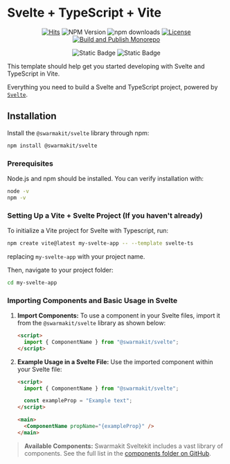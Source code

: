 # Svelte + TypeScript + Vite

<div style="text-align: center;">

[![Hits](https://hits.seeyoufarm.com/api/count/incr/badge.svg?url=https%3A%2F%2Fgithub.com%2Fswarmauri%2Fswarmakit%2Ftree%2Fmaster%2Flibs%2Fsvelte&count_bg=%2379C83D&title_bg=%23555555&icon=&icon_color=%23E7E7E7&title=hits&edge_flat=false)](https://hits.seeyoufarm.com)
![NPM Version](https://img.shields.io/npm/v/%40swarmakit%2Fsvelte)
![npm downloads](https://img.shields.io/npm/dt/@swarmakit/svelte.svg)
[![License](https://img.shields.io/badge/License-Apache_2.0-blue.svg)](https://opensource.org/licenses/Apache-2.0)
[![Build and Publish Monorepo](https://github.com/swarmauri/swarmakit/actions/workflows/publish.yml/badge.svg)](https://github.com/swarmauri/swarmakit/actions/workflows/publish.yml)

</div>

<div style="text-align: center;">

![Static Badge](https://img.shields.io/badge/Svelte-FF3E00?style=for-the-badge&logo=svelte&labelColor=black)
![Static Badge](https://img.shields.io/badge/TypeScript-1D4ED8?style=for-the-badge&logo=typescript&labelColor=black)

</div>

This template should help get you started developing with Svelte and TypeScript in Vite.

Everything you need to build a Svelte and TypeScript project, powered by [`Svelte`](https://github.com/sveltejs/kit/tree/main/packages/create-svelte).

## Installation

Install the `@swarmakit/svelte` library through npm:

```bash
npm install @swarmakit/svelte
```

### Prerequisites

Node.js and npm should be installed. You can verify installation with:

```bash
node -v
npm -v
````

### Setting Up a Vite + Svelte Project (If you haven't already)

To initialize a Vite project for Svelte with Typescript, run:

```bash
npm create vite@latest my-svelte-app -- --template svelte-ts
```

replacing `my-svelte-app` with your project name.

Then, navigate to your project folder:

```bash
cd my-svelte-app
```

### Importing Components and Basic Usage in Svelte

1. **Import Components:** To use a component in your Svelte files, import it from the `@swarmakit/svelte` library as shown below:

   ```html
   <script>
     import { ComponentName } from "@swarmakit/svelte";
   </script>
   ```

2. **Example Usage in a Svelte File:** Use the imported component within your Svelte file:

   ```html
   <script>
     import { ComponentName } from "@swarmakit/svelte";

     const exampleProp = "Example text";
   </script>

   <main>
     <ComponentName propName="{exampleProp}" />
   </main>
   ```

> **Available Components:** Swarmakit Sveltekit includes a vast library of components. See the full list in the [components folder on GitHub](https://github.com/swarmauri/swarmakit/tree/master/libs/svelte/src/components).
